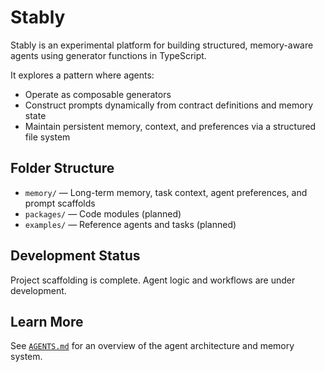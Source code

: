 # Stably

Stably is an experimental platform for building structured, memory-aware agents using generator functions in TypeScript.

It explores a pattern where agents:
- Operate as composable generators
- Construct prompts dynamically from contract definitions and memory state
- Maintain persistent memory, context, and preferences via a structured file system

## Folder Structure

- `memory/` — Long-term memory, task context, agent preferences, and prompt scaffolds
- `packages/` — Code modules (planned)
- `examples/` — Reference agents and tasks (planned)

## Development Status

Project scaffolding is complete. Agent logic and workflows are under development.

## Learn More

See [`AGENTS.md`](./AGENTS.md) for an overview of the agent architecture and memory system.
